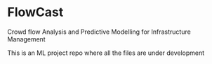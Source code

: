 # FlowCast
Crowd flow Analysis and Predictive Modelling for Infrastructure Management

This is an ML project repo where all the files are under development
